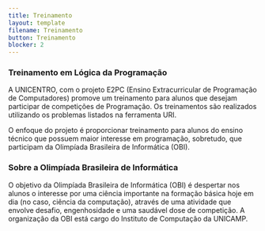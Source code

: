 ```yaml
---
title: Treinamento
layout: template
filename: Treinamento
button: Treinamento
blocker: 2
---
```


### Treinamento em Lógica da Programação
  A UNICENTRO, com o projeto E2PC (Ensino Extracurricular de Programação de Computadores) promove um treinamento para alunos que desejam participar de competições de Programação. Os treinamentos são realizados utilizando os problemas listados na ferramenta URI.
  
  O enfoque do projeto é proporcionar treinamento para alunos do ensino técnico que possuem maior interesse em programação, sobretudo, que participam da Olimpíada Brasileira de Informática (OBI).
  
### Sobre a Olimpíada Brasileira de Informática
O objetivo da Olimpíada Brasileira de Informática (OBI) é despertar nos alunos o interesse por uma ciência importante na formação básica hoje em dia (no caso, ciência da computação), através de uma atividade que envolve desafio, engenhosidade e uma saudável dose de competição. A organização da OBI está cargo do Instituto de Computação da UNICAMP.
